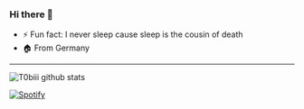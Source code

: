 ### Hi there 👋

<!--
**T0biii/T0biii** is a ✨ _special_ ✨ repository because its `README.md` (this file) appears on your GitHub profile.


- 🔭 I’m currently working on ...
- 🌱 I’m currently learning ...
- 👯 I’m looking to collaborate on ...
- 🤔 I’m looking for help with ...
- 💬 Ask me about ...
- 📫 How to reach me: ...
- 😄 Pronouns: ...
-->
- ⚡ Fun fact: I never sleep cause sleep is the cousin of death
- 🏠 From Germany

--- 
![T0biii github stats](https://github-readme-stats.t0biii.vercel.app/api?username=T0biii&show_icons=true&theme=bear)

[![Spotify](https://novatorem-inky.vercel.app/api/spotify)](https://open.spotify.com/user/tobiasm99)
